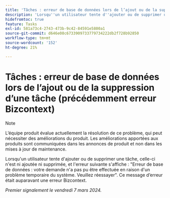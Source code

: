 ```yaml
---
title: 'Tâches : erreur de base de données lors de l’ajout ou de la suppression d’une tâche (précédemment erreur Bizcontext)'
description: 'Lorsqu''un utilisateur tente d''ajouter ou de supprimer une tâche, celle-ci n''est ni ajoutée ni supprimée, et l''erreur suivante s''affiche : "Erreur de base de données : votre demande n''a pas pu être effectuée en raison d''un problème temporaire du système. Veuillez réessayer". Ce message d’erreur était auparavant une erreur Bizcontext.'
hidefromtoc: true
feature: Tasks
exl-id: 581a73c4-2743-473b-9c42-84591e5800a1
source-git-commit: d646e08c6733909733779734222db2f728b92850
workflow-type: tm+mt
source-wordcount: '152'
ht-degree: 21%

---
```


# Tâches : erreur de base de données lors de l’ajout ou de la suppression d’une tâche (précédemment erreur Bizcontext)

>[!NOTE]
>
>L’équipe produit évalue actuellement la résolution de ce problème, qui peut nécessiter des améliorations du produit. Les améliorations apportées aux produits sont communiquées dans les annonces de produit et non dans les mises à jour de maintenance.

Lorsqu&#39;un utilisateur tente d&#39;ajouter ou de supprimer une tâche, celle-ci n&#39;est ni ajoutée ni supprimée, et l&#39;erreur suivante s&#39;affiche : &quot;Erreur de base de données : votre demande n&#39;a pas pu être effectuée en raison d&#39;un problème temporaire du système. Veuillez réessayer&quot;. Ce message d’erreur était auparavant une erreur Bizcontext.

_Premier signalement le vendredi 7 mars 2024._
